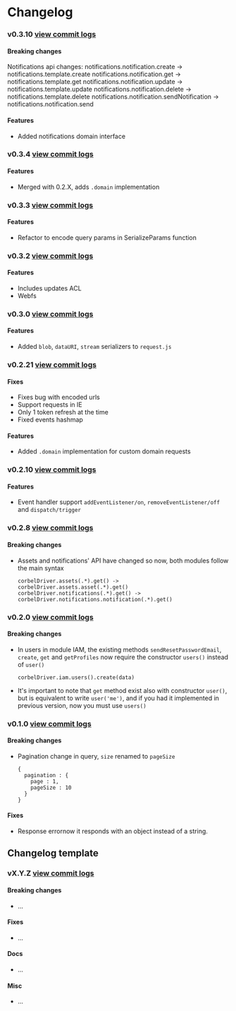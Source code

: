 
# Changelog

### v0.3.10 [view commit logs](https://github.com/bq/corbel-js/compare/v0.3.9...v0.3.10)

#### Breaking changes

Notifications api changes:
notifications.notification.create -> notifications.template.create
notifications.notification.get -> notifications.template.get
notifications.notification.update -> notifications.template.update
notifications.notification.delete -> notifications.template.delete
notifications.notification.sendNotification -> notifications.notification.send

#### Features

* Added notifications domain interface

### v0.3.4 [view commit logs](https://github.com/bq/corbel-js/compare/v0.3.3...v0.3.4)

#### Features

* Merged with 0.2.X, adds `.domain` implementation

### v0.3.3 [view commit logs](https://github.com/bq/corbel-js/compare/v0.3.2...v0.3.3)

#### Features

* Refactor to encode query params in SerializeParams function

### v0.3.2 [view commit logs](https://github.com/bq/corbel-js/compare/v0.3.0...v0.3.2)

#### Features

* Includes updates ACL
* Webfs

### v0.3.0 [view commit logs](https://github.com/bq/corbel-js/compare/v0.2.10...v0.3.0)

#### Features

* Added `blob`, `dataURI`, `stream` serializers to `request.js`

### v0.2.21 [view commit logs](https://github.com/bq/corbel-js/compare/v0.2.10...v0.2.21)

#### Fixes

* Fixes bug with encoded urls
* Support requests in IE 
* Only 1 token refresh at the time
* Fixed events hashmap

#### Features

* Added `.domain` implementation for custom domain requests

### v0.2.10 [view commit logs](https://github.com/bq/corbel-js/compare/v0.2.9...v0.2.10)

#### Features

* Event handler support `addEventListener/on`, `removeEventListener/off` and `dispatch/trigger`


### v0.2.8 [view commit logs](https://github.com/bq/corbel-js/compare/v0.2.0...v0.2.8)

#### Breaking changes

* Assets and notifications' API have changed so now, both modules follow the main syntax

    ```
    corbelDriver.assets(.*).get() -> corbelDriver.assets.asset(.*).get()
    corbelDriver.notifications(.*).get() -> corbelDriver.notifications.notification(.*).get()

    ```


### v0.2.0 [view commit logs](https://github.com/bq/corbel-js/compare/v0.1.2...v0.2.0)

#### Breaking changes

* In users in module IAM, the existing methods `sendResetPasswordEmail`, `create`, `get` and `getProfiles` now require the constructor `users()` instead of `user()`

    ```
    corbelDriver.iam.users().create(data)

    ```
* It's important to note that `get` method exist also with constructor `user()`, but is equivalent to write `user('me')`, and if you had it implemented in previous version, now you must use `users()`


### v0.1.0 [view commit logs](https://github.com/bq/corbel-js/compare/v0.0.10...v0.1.0)

#### Breaking changes

* Pagination change in query, `size` renamed to `pageSize`

    ```
    {
      pagination : {
        page : 1,
        pageSize : 10
      }
    }

    ```

#### Fixes

* Response errornow it responds with an object instead of a string.





## Changelog template

### vX.Y.Z [view commit logs](https://github.com/marionettejs/backbone.marionette/compare/vX.Y.Z...vX.Y.[Z-1])

#### Breaking changes

* ...

#### Fixes

* ...

#### Docs

* ...

#### Misc

* ...
